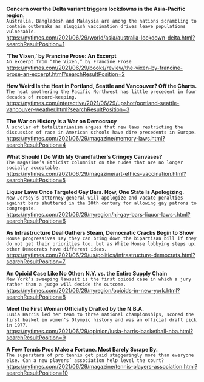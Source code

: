 **Concern over the Delta variant triggers lockdowns in the Asia-Pacific region.**\
`Australia, Bangladesh and Malaysia are among the nations scrambling to contain outbreaks as sluggish vaccination drives leave populations vulnerable.`\
https://nytimes.com/2021/06/29/world/asia/australia-lockdown-delta.html?searchResultPosition=1

**‘The Vixen,’ by Francine Prose: An Excerpt**\
`An excerpt from “The Vixen,” by Francine Prose`\
https://nytimes.com/2021/06/29/books/review/the-vixen-by-francine-prose-an-excerpt.html?searchResultPosition=2

**How Weird Is the Heat in Portland, Seattle and Vancouver? Off the Charts.**\
`The heat smothering the Pacific Northwest has little precedent in four decades of record-keeping.`\
https://nytimes.com/interactive/2021/06/29/upshot/portland-seattle-vancouver-weather.html?searchResultPosition=3

**The War on History Is a War on Democracy**\
`A scholar of totalitarianism argues that new laws restricting the discussion of race in American schools have dire precedents in Europe.`\
https://nytimes.com/2021/06/29/magazine/memory-laws.html?searchResultPosition=4

**What Should I Do With My Grandfather’s Cringey Canvases?**\
`The magazine’s Ethicist columnist on the nudes that are no longer socially acceptable.`\
https://nytimes.com/2021/06/29/magazine/art-ethics-vaccination.html?searchResultPosition=5

**Liquor Laws Once Targeted Gay Bars. Now, One State Is Apologizing.**\
`New Jersey’s attorney general will apologize and vacate penalties against bars shuttered in the 20th century for allowing gay patrons to congregate.`\
https://nytimes.com/2021/06/29/nyregion/nj-gay-bars-liquor-laws-.html?searchResultPosition=6

**As Infrastructure Deal Gathers Steam, Democratic Cracks Begin to Show**\
`House progressives say they can bring down the bipartisan bill if they do not get their priorities too, but as White House lobbying steps up, other Democrats have different ideas.`\
https://nytimes.com/2021/06/29/us/politics/infrastructure-democrats.html?searchResultPosition=7

**An Opioid Case Like No Other: N.Y. vs. the Entire Supply Chain**\
`New York’s sweeping lawsuit is the first opioid case in which a jury rather than a judge will decide the outcome.`\
https://nytimes.com/2021/06/29/nyregion/opioids-in-new-york.html?searchResultPosition=8

**Meet the First Woman Officially Drafted by the N.B.A.**\
`Lusia Harris led her team to three national championships, scored the first basket in women’s Olympic history and was an official draft pick in 1977.`\
https://nytimes.com/2021/06/29/opinion/lusia-harris-basketball-nba.html?searchResultPosition=9

**A Few Tennis Pros Make a Fortune. Most Barely Scrape By.**\
`The superstars of pro tennis get paid staggeringly more than everyone else. Can a new players’ association help level the court?`\
https://nytimes.com/2021/06/29/magazine/tennis-players-association.html?searchResultPosition=10

